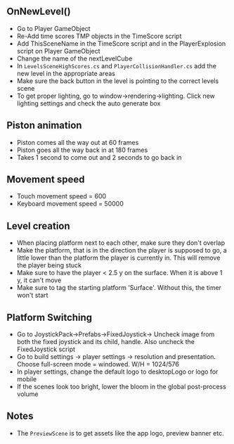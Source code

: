 ## OnNewLevel()
- Go to Player GameObject
- Re-Add time scores TMP objects in the TimeScore script
- Add ThisSceneName in the TimeScore script and in the PlayerExplosion script on Player GameObject
- Change the name of the nextLevelCube
- In `LevelsSceneHighScores.cs` and `PlayerCollisionHandler.cs` add the new level in the appropriate areas
- Make sure the back button in the level is pointing to the correct levels scene
- To get proper lighting, go to window->rendering->lighting. Click new lighting settings and check the auto generate box

## Piston animation
- Piston comes all the way out at 60 frames
- Piston goes all the way back in at 180 frames
- Takes 1 second to come out and 2 seconds to go back in

## Movement speed
- Touch movement speed = 600
- Keyboard movement speed = 50000

## Level creation
- When placing platform next to each other, make sure they don't overlap
- Make the platform, that is in the direction the player is supposed to go, a little lower than the platform the player is currently in. This will remove the player being stuck
- Make sure to have the player < 2.5 y on the surface. When it is above 1 y, it can't move 
- Make sure to tag the starting platform 'Surface'. Without this, the timer won't start

## Platform Switching
- Go to JoystickPack->Prefabs->FixedJoystick-> Uncheck image from both the fixed joystick and its child, handle. Also uncheck the FixedJoystick script
- Go to build settings -> player settings -> resolution and presentation. Choose full-screen mode = windowed. W/H = 1024/576
- In player settings, change the default logo to desktopLogo or logo for mobile
- If the scenes look too bright, lower the bloom in the global post-process volume

## Notes
- The `PreviewScene` is to get assets like the app logo, preview banner etc.
